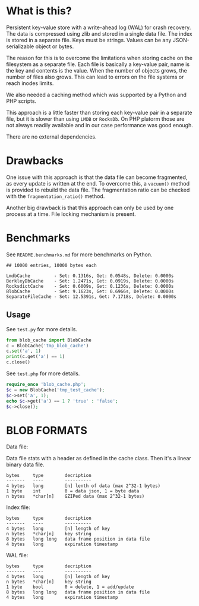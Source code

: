 # What is this?

Persistent key-value store with a write-ahead log (WAL) for crash recovery. The
data is compressed using zlib and stored in a single data file. The index is
stored in a separate file. Keys must be strings. Values can be any JSON-serializable
object or bytes.

The reason for this is to overcome the limitations when storing cache on the
filesystem as a separate file. Each file is basically a key-value pair, name
is the key and contents is the value. When the number of objects grows, the
number of files also grows. This can lead to errors on the file systems or
reach inodes limits.

We also needed a caching method which was supported by a Python and PHP scripts.

This approach is a little faster than storing each key-value pair in a separate
file, but it is slower than using `LMDB` or `RocksDb`. On PHP platorm those are
not always readily available and in our case performance was good enough.

There are no external dependencies.


# Drawbacks

One issue with this approach is that the data file can become fragmented, as
every update is written at the end. To overcome this, a `vacuum()` method is
provided to rebuild the data file. The fragmentation ratio can be checked with
the `fragmentation_ratio()` method.

Another big drawback is that this approach can only be used by one process at a
time. File locking mechanism is present.


# Benchmarks

See `README.benchmarks.md` for more benchmarks on Python.

    ## 10000 entries, 10000 bytes each
    
    LmdbCache         - Set: 0.1316s, Get: 0.0548s, Delete: 0.0000s
    BerkleyDbCache    - Set: 1.2471s, Get: 0.0919s, Delete: 0.0000s
    RocksdictCache    - Set: 0.6009s, Get: 0.1236s, Delete: 0.0000s
    BlobCache         - Set: 9.1623s, Get: 0.6966s, Delete: 0.0000s
    SeparateFileCache - Set: 12.5391s, Get: 7.1718s, Delete: 0.0000s

## Usage

See `test.py` for more details.

```python
from blob_cache import BlobCache
c = BlobCache('tmp_blob_cache')
c.set('a', 1)
print(c.get('a') == 1)
c.close()
```

See `test.php` for more details.

```php
require_once 'blob_cache.php';
$c = new BlobCache('tmp_test_cache');
$c->set('a', 1);
echo $c->get('a') == 1 ? 'true' : 'false';
$c->close();
```

# BLOB FORMATS

Data file:

Data file stats with a header as defined in the cache class. Then it's a linear binary data file.

    bytes     type        decription
    -------   ----        ----------
    4 bytes   long        [n] lenth of data (max 2^32-1 bytes)
    1 byte    int         0 = data json, 1 = byte data
    n bytes   *char[n]    GZIPed data (max 2^32-1 bytes)

Index file:

    bytes     type        decription
    -------   ----        ----------
    4 bytes   long        [n] length of key
    n bytes   *char[n]    key string
    8 bytes   long long   data frame position in data file
    4 bytes   long        expiration timestamp

WAL file:

    bytes     type        decription
    -------   ----        ----------
    4 bytes   long        [n] length of key
    n bytes   *char[n]    key string
    1 byte    bool        0 = delete, 1 = add/update
    8 bytes   long long   data frame position in data file
    4 bytes   long        expiration timestamp

